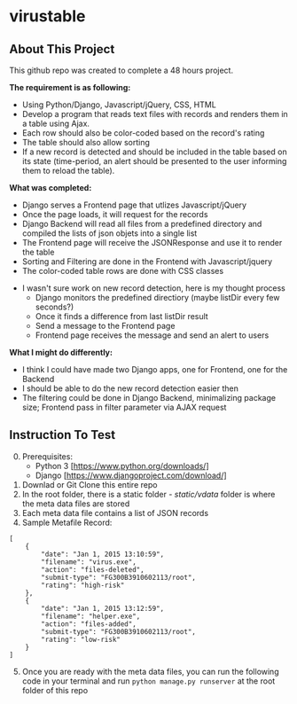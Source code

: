 # virustable
## About This Project
This github repo was created to complete a 48 hours project.

**The requirement is as following:**
* Using Python/Django, Javascript/jQuery, CSS, HTML
* Develop a program that reads text files with records and renders them in a table using Ajax.
* Each row should also be color-coded based on the record's rating
* The table should also allow sorting
* If a new record is detected and should be included in the table based on its state (time-period, an alert should be presented to the user informing them to reload the table).

**What was completed:**
+ Django serves a Frontend page that utlizes Javascript/jQuery
+ Once the page loads, it will request for the records
+ Django Backend will read all files from a predefined directory and compiled the lists of json objets into a single list
+ The Frontend page will receive the JSONResponse and use it to render the table
+ Sorting and Filtering are done in the Frontend with Javascript/jquery
+ The color-coded table rows are done with CSS classes
- I wasn't sure work on new record detection, here is my thought process
   - Django monitors the predefined directiory (maybe listDir every few seconds?)
   - Once it finds a difference from last listDir result
   - Send a message to the Frontend page
   - Frontend page receives the message and send an alert to users

**What I might do differently:**
* I think I could have made two Django apps, one for Frontend, one for the Backend
* I should be able to do the new record detection easier then
* The filtering could be done in Django Backend, minimalizing package size; Frontend pass in filter parameter via AJAX request

## Instruction To Test
0. Prerequisites:
    * Python 3 [https://www.python.org/downloads/]
    * Django [https://www.djangoproject.com/download/]
1. Downlad or Git Clone this entire repo
2. In the root folder, there is a static folder - *static/vdata* folder is where the meta data files are stored
3. Each meta data file contains a list of JSON records
4. Sample Metafile Record:
```
[
    {
        "date": "Jan 1, 2015 13:10:59",
        "filename": "virus.exe",
        "action": "files-deleted",
        "submit-type": "FG300B3910602113/root",
        "rating": "high-risk"
    },
    {
        "date": "Jan 1, 2015 13:12:59",
        "filename": "helper.exe",
        "action": "files-added",
        "submit-type": "FG300B3910602113/root",
        "rating": "low-risk"
    }
]
```
5. Once you are ready with the meta data files, you can run the following code in your terminal and run `python manage.py runserver` at the root folder of this repo
